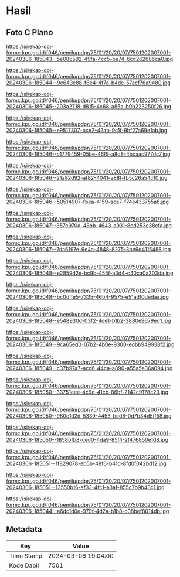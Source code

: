 # Hasil

## Foto C Plano

https://sirekap-obj-formc.kpu.go.id/f046/pemilu/pdpr/75/01/20/20/07/7501202007001-20240306-185043--5e086592-49fa-4cc5-be74-6cd262686ca0.jpg

https://sirekap-obj-formc.kpu.go.id/f046/pemilu/pdpr/75/01/20/20/07/7501202007001-20240306-185044--9e643c88-f6e4-4f7a-b4de-57acf76a9480.jpg

https://sirekap-obj-formc.kpu.go.id/f046/pemilu/pdpr/75/01/20/20/07/7501202007001-20240306-185045--203a2718-d815-4c68-a85a-b0b223250f26.jpg

https://sirekap-obj-formc.kpu.go.id/f046/pemilu/pdpr/75/01/20/20/07/7501202007001-20240306-185045--e9517307-bce2-42ab-9c1f-9bf27a69e1ab.jpg

https://sirekap-obj-formc.kpu.go.id/f046/pemilu/pdpr/75/01/20/20/07/7501202007001-20240306-185046--c1779459-05be-46f9-a8d8-4bcaac977dc7.jpg

https://sirekap-obj-formc.kpu.go.id/f046/pemilu/pdpr/75/01/20/20/07/7501202007001-20240306-185046--21a82d92-af82-4041-a88f-fb5c26a54c10.jpg

https://sirekap-obj-formc.kpu.go.id/f046/pemilu/pdpr/75/01/20/20/07/7501202007001-20240306-185046--50514907-fbea-4159-aca7-f74e433755a8.jpg

https://sirekap-obj-formc.kpu.go.id/f046/pemilu/pdpr/75/01/20/20/07/7501202007001-20240306-185047--357e970d-48bb-4643-a931-8cd253e38cfa.jpg

https://sirekap-obj-formc.kpu.go.id/f046/pemilu/pdpr/75/01/20/20/07/7501202007001-20240306-185047--7da6197e-9e4a-4848-8275-3be9d4115488.jpg

https://sirekap-obj-formc.kpu.go.id/f046/pemilu/pdpr/75/01/20/20/07/7501202007001-20240306-185048--e2859d2e-bc9b-455f-a3d4-c40ca0a303da.jpg

https://sirekap-obj-formc.kpu.go.id/f046/pemilu/pdpr/75/01/20/20/07/7501202007001-20240306-185048--bc0dffe5-7335-46b4-9575-e51adf0dedaa.jpg

https://sirekap-obj-formc.kpu.go.id/f046/pemilu/pdpr/75/01/20/20/07/7501202007001-20240306-185048--e548930d-03f2-4de1-b1b2-3880e9679ed1.jpg

https://sirekap-obj-formc.kpu.go.id/f046/pemilu/pdpr/75/01/20/20/07/7501202007001-20240306-185049--9ca65ed0-07b2-4b0e-9300-edbb949938f2.jpg

https://sirekap-obj-formc.kpu.go.id/f046/pemilu/pdpr/75/01/20/20/07/7501202007001-20240306-185049--c37b97a7-acc6-44ca-a890-a55a5e36a094.jpg

https://sirekap-obj-formc.kpu.go.id/f046/pemilu/pdpr/75/01/20/20/07/7501202007001-20240306-185050--33751eee-4c9d-41cb-86bf-2142c9178c29.jpg

https://sirekap-obj-formc.kpu.go.id/f046/pemilu/pdpr/75/01/20/20/07/7501202007001-20240306-185050--980c1d2d-5339-4453-bcd8-0d7b34d5ff58.jpg

https://sirekap-obj-formc.kpu.go.id/f046/pemilu/pdpr/75/01/20/20/07/7501202007001-20240306-185050--1858bfb8-ced0-4da9-85f4-2f476850e1d8.jpg

https://sirekap-obj-formc.kpu.go.id/f046/pemilu/pdpr/75/01/20/20/07/7501202007001-20240306-185051--1f829078-eb5b-48f6-b41d-8fd0f042bd12.jpg

https://sirekap-obj-formc.kpu.go.id/f046/pemilu/pdpr/75/01/20/20/07/7501202007001-20240306-185051--13550b16-ef33-4fc1-a3af-855c7b9b43c1.jpg

https://sirekap-obj-formc.kpu.go.id/f046/pemilu/pdpr/75/01/20/20/07/7501202007001-20240306-185044--a6dc1d0e-979f-4d2a-b1b8-c08bef8014db.jpg


## Metadata

| Key        | Value               |
| ---------- | ------------------- |
| Time Stamp | 2024-03-06 19:04:00 |
| Kode Dapil | 7501                |



